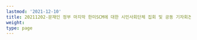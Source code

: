 ```yaml
---
lastmod: '2021-12-10'
title: 20211202-문재인 정부 마지막 한미SCM에 대한 시민사회단체 집회 및 공동 기자회견
weight: 
type: page
---
```

